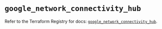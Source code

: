 # `google_network_connectivity_hub`

Refer to the Terraform Registry for docs: [`google_network_connectivity_hub`](https://registry.terraform.io/providers/hashicorp/google/6.28.0/docs/resources/network_connectivity_hub).
